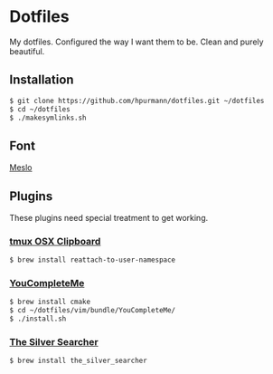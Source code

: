 Dotfiles
========

My dotfiles. Configured the way I want them to be.
Clean and purely beautiful.

## Installation

```bash
$ git clone https://github.com/hpurmann/dotfiles.git ~/dotfiles
$ cd ~/dotfiles
$ ./makesymlinks.sh
```

## Font

[Meslo](https://github.com/powerline/fonts/blob/master/Meslo/Meslo%20LG%20M%20Regular%20for%20Powerline.otf)

## Plugins

These plugins need special treatment to get working.

### [tmux OSX Clipboard](https://github.com/ChrisJohnsen/tmux-MacOSX-pasteboard)

```bash
$ brew install reattach-to-user-namespace
```

### [YouCompleteMe](https://github.com/Valloric/YouCompleteMe)

```bash
$ brew install cmake
$ cd ~/dotfiles/vim/bundle/YouCompleteMe/
$ ./install.sh
```

### [The Silver Searcher](https://github.com/ggreer/the_silver_searcher)

```bash
$ brew install the_silver_searcher
```
